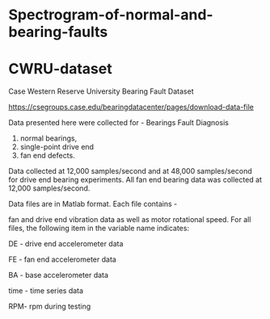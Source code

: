 # Spectrogram-of-normal-and-bearing-faults
# CWRU-dataset

Case Western Reserve University Bearing Fault Dataset

https://csegroups.case.edu/bearingdatacenter/pages/download-data-file

Data presented here were collected for - Bearings Fault Diagnosis

1. normal bearings,
2. single-point drive end
3. fan end defects.

Data collected at 12,000 samples/second and at 48,000 samples/second for drive end bearing experiments.
All fan end bearing data was collected at 12,000 samples/second.

Data files are in Matlab format.
Each file contains -

fan and
drive end vibration data as well as
motor rotational speed.
For all files, the following item in the variable name indicates:

DE - drive end accelerometer data

FE - fan end accelerometer data

BA - base accelerometer data

time - time series data

RPM- rpm during testing
